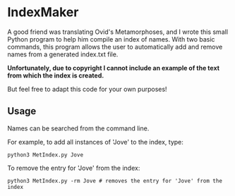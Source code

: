 # IndexMaker
A good friend was translating Ovid's Metamorphoses, and I wrote this small Python program to help him compile an index of names. With two basic commands, this program allows the user to automatically add and remove names from a generated index.txt file.

**Unfortunately, due to copyright I cannot include an example of the text from which the index is created.**

But feel free to adapt this code for your own purposes!


## Usage

Names can be searched from the command line.

For example, to add all instances of 'Jove' to the index, type:
```
python3 MetIndex.py Jove
```
To remove the entry for 'Jove' from the index:
```
python3 MetIndex.py -rm Jove # removes the entry for 'Jove' from the index
```

